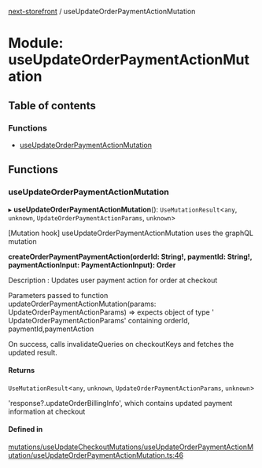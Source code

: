 [next-storefront](../README.md) / useUpdateOrderPaymentActionMutation

# Module: useUpdateOrderPaymentActionMutation

## Table of contents

### Functions

- [useUpdateOrderPaymentActionMutation](useUpdateOrderPaymentActionMutation.md#useupdateorderpaymentactionmutation)

## Functions

### useUpdateOrderPaymentActionMutation

▸ **useUpdateOrderPaymentActionMutation**(): `UseMutationResult`<`any`, `unknown`, `UpdateOrderPaymentActionParams`, `unknown`\>

[Mutation hook] useUpdateOrderPaymentActionMutation uses the graphQL mutation

<b>createOrderPaymentPaymentAction(orderId: String!, paymentId: String!, paymentActionInput: PaymentActionInput): Order</b>

Description : Updates user payment action for order at checkout

Parameters passed to function updateOrderPaymentActionMutation(params: UpdateOrderPaymentActionParams) => expects object of type ' UpdateOrderPaymentActionParams' containing orderId, paymentId,paymentAction

On success, calls invalidateQueries on checkoutKeys and fetches the updated result.

#### Returns

`UseMutationResult`<`any`, `unknown`, `UpdateOrderPaymentActionParams`, `unknown`\>

'response?.updateOrderBillingInfo', which contains updated payment information at checkout

#### Defined in

[mutations/useUpdateCheckoutMutations/useUpdateOrderPaymentActionMutation/useUpdateOrderPaymentActionMutation.ts:46](https://github.com/KiboSoftware/nextjs-storefront/blob/973d553/hooks/mutations/useUpdateCheckoutMutations/useUpdateOrderPaymentActionMutation/useUpdateOrderPaymentActionMutation.ts#L46)

